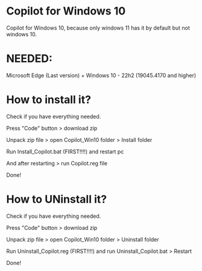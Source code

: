 # Copilot for Windows 10
Copilot for Windows 10, because only windows 11 has it by default but not windows 10.

# NEEDED:
Microsoft Edge (Last version) + Windows 10 - 22h2 (19045.4170 and higher)

# How to install it?
Check if you have everything needed.

Press "Code" button > download zip

Unpack zip file > open Copilot_Win10 folder > Install folder

Run Install_Copilot.bat (FIRST!!!!) and restart pc

And after restarting > run Copilot.reg file

Done!

# How to UNinstall it?
Check if you have everything needed.

Press "Code" button > download zip

Unpack zip file > open Copilot_Win10 folder > Uninstall folder

Run Uninstall_Copilot.reg (FIRST!!!!) and run Uninstall_Copilot.bat > Restart

Done!
